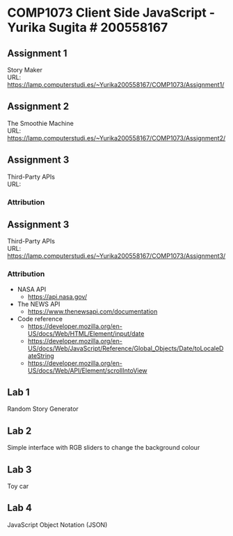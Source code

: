 # COMP1073 Client Side JavaScript - Yurika Sugita # 200558167
## Assignment 1
Story Maker  
URL: https://lamp.computerstudi.es/~Yurika200558167/COMP1073/Assignment1/

## Assignment 2
The Smoothie Machine  
URL: https://lamp.computerstudi.es/~Yurika200558167/COMP1073/Assignment2/
## Assignment 3
Third-Party APIs  
URL:
### Attribution

## Assignment 3
Third-Party APIs  
URL: https://lamp.computerstudi.es/~Yurika200558167/COMP1073/Assignment3/
### Attribution
- NASA API
  - https://api.nasa.gov/
- The NEWS API
  - https://www.thenewsapi.com/documentation
- Code reference
  - https://developer.mozilla.org/en-US/docs/Web/HTML/Element/input/date
  - https://developer.mozilla.org/en-US/docs/Web/JavaScript/Reference/Global_Objects/Date/toLocaleDateString
  - https://developer.mozilla.org/en-US/docs/Web/API/Element/scrollIntoView

## Lab 1
Random Story Generator

## Lab 2
Simple interface with RGB sliders to change the background colour

## Lab 3
Toy car

## Lab 4
JavaScript Object Notation (JSON)

